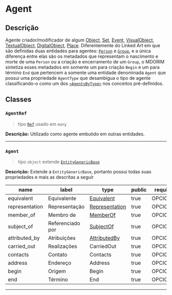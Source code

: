 # Agent

## Descrição

Agente criador/modificador de algum [Object](object), [Set](set), [Event](event), [VisualObject](visual-object), [TextualObject](textual-object), [DigitalObject](digital-object), [Place](place). Diferentemente do Linked Art em que são definidas duas entidades para agentes: [`Person`](https://linked.art/api/1.0/schema_docs/person/) e [`Group`](https://linked.art/api/1.0/schema_docs/group/), e a única diferença entre elas são os metadados que representam o nascimento e morte de uma `Person` ou a criação e encerramento de um `Group`, o MDORIM sintetiza esses metadados em somente um para criação `Begin` e um para término `End` que pertencem a somente uma entidade denominada `Agent` que possui uma propriedade `AgentType` que desambígua o tipo de agente classificando-o como um dos [`<AgentsByType>`](../concepts/pre-defined-concepts#agentsbytype) nos conceitos pré-definidos.

## Classes

### `AgentRef`

> tipo [`Ref`](../metadata#ref) usado em `many`

**Descrição:** Utilizado como agente embutido em outras entidades.

---

### `Agent`

> tipo `object` extende [`EntityGenericBase`](generic#entitygenericbase)

**Descrição:** Extende a `EntityGenericBase`, portanto possui todas suas propriedades e mais as descritas a seguir

| name           | label            | type                                         | public | required |
| -------------- | ---------------- | -------------------------------------------- | ------ | -------- |
| equivalent     | Equivalente      | [Equivalent](../metadata#equivalent)         | true   | OPCIONAL |
| representation | Representação    | [Representation](../metadata#representation) | true   | OPCIONAL |
| member_of      | Membro de        | [MemberOf](../metadata#memberof)             | true   | OPCIONAL |
| subject_of     | Referenciado por | [SubjectOf](../metadata#subjectof)           | true   | OPCIONAL |
| attributed_by  | Atribuições      | [AttributedBy](../metadata#attributedby)     | true   | OPCIONAL |
| carried_out    | Realizações      | CarriedOut                                   | true   | OPCIONAL |
| contacts       | Contato          | Contacts                                     | true   | OPCIONAL |
| address        | Endereço         | Address                                      | true   | OPCIONAL |
| begin          | Origem           | Begin                                        | true   | OPCIONAL |
| end            | Término          | End                                          | true   | OPCIONAL |

---
